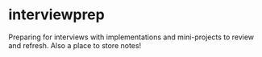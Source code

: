 # interviewprep
Preparing for interviews with implementations and mini-projects to review and refresh. Also a place to store notes!
